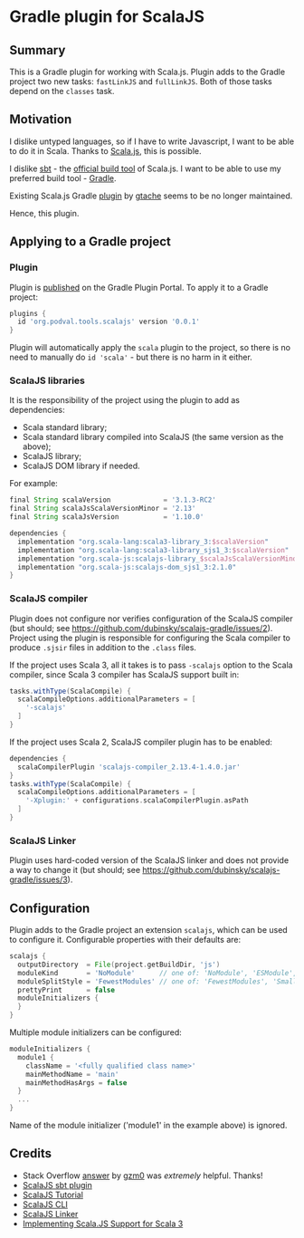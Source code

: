 # Gradle plugin for ScalaJS #

## Summary ##

This is a Gradle plugin for working with Scala.js.
Plugin adds to the Gradle project two new tasks: `fastLinkJS` and `fullLinkJS`.
Both of those tasks depend on the `classes` task.

## Motivation ##

I dislike untyped languages, so if I have to write Javascript,
I want to be able to do it in Scala.
Thanks to [Scala.js](https://www.scala-js.org/), this is possible.

I dislike [sbt](https://www.scala-sbt.org/) - the [official
build tool](https://www.scala-js.org/doc/project/) of Scala.js.
I want to be able to use my preferred build tool - [Gradle](https://gradle.org/).

Existing Scala.js Gradle [plugin](https://github.com/gtache/scalajs-gradle) by
[gtache](https://github.com/gtache) seems to be no longer maintained.

Hence, this plugin.


## Applying to a Gradle project ##

### Plugin ###

Plugin is [published](https://plugins.gradle.org/plugin/org.podval.tools.scalajs)
on the Gradle Plugin Portal. To apply it to a Gradle project:

```groovy
plugins {
  id 'org.podval.tools.scalajs' version '0.0.1'
}
```

Plugin will automatically apply the `scala` plugin to the project, so there is no need to manually do
`id 'scala'` - but there is no harm in it either.

### ScalaJS libraries ###

It is the responsibility of the project using the plugin to add as dependencies:
- Scala standard library;
- Scala standard library compiled into ScalaJS (the same version as the above);
- ScalaJS library;
- ScalaJS DOM library if needed.

For example:
```groovy
final String scalaVersion             = '3.1.3-RC2'
final String scalaJsScalaVersionMinor = '2.13'
final String scalaJsVersion           = '1.10.0'

dependencies {
  implementation "org.scala-lang:scala3-library_3:$scalaVersion"
  implementation "org.scala-lang:scala3-library_sjs1_3:$scalaVersion"
  implementation "org.scala-js:scalajs-library_$scalaJsScalaVersionMinor:$scalaJsVersion"
  implementation "org.scala-js:scalajs-dom_sjs1_3:2.1.0"
}
```

### ScalaJS compiler ###

Plugin does not configure nor verifies configuration of the ScalaJS compiler
(but should; see https://github.com/dubinsky/scalajs-gradle/issues/2).
Project using the plugin is responsible for configuring the Scala compiler to produce
`.sjsir` files in addition to the `.class` files.

If the project uses Scala 3, all it takes is to pass `-scalajs` option to the Scala compiler, since
Scala 3 compiler has ScalaJS support built in:

```groovy
tasks.withType(ScalaCompile) {
  scalaCompileOptions.additionalParameters = [
    '-scalajs'
  ]
}
```

If the project uses Scala 2, ScalaJS compiler plugin has to be enabled:
```groovy
dependencies {
  scalaCompilerPlugin 'scalajs-compiler_2.13.4-1.4.0.jar'
}
tasks.withType(ScalaCompile) {
  scalaCompileOptions.additionalParameters = [
    '-Xplugin:' + configurations.scalaCompilerPlugin.asPath
  ]
}
```

### ScalaJS Linker ###

Plugin uses hard-coded version of the ScalaJS linker and does not provide a way to change it
(but should; see https://github.com/dubinsky/scalajs-gradle/issues/3).

## Configuration ##

Plugin adds to the Gradle project an extension `scalajs`,
which can be used to configure it.
Configurable properties with their defaults are:

```groovy
scalajs {
  outputDirectory  = File(project.getBuildDir, 'js')
  moduleKind       = 'NoModule'      // one of: 'NoModule', 'ESModule', 'CommonJSModule'
  moduleSplitStyle = 'FewestModules' // one of: 'FewestModules', 'SmallestModules'
  prettyPrint      = false
  moduleInitializers {
  }
}
```

Multiple module initializers can be configured:

```groovy
moduleInitializers {
  module1 { 
    className = '<fully qualified class name>'
    mainMethodName = 'main'
    mainMethodHasArgs = false
  }
  ...
}
```

Name of the module initializer ('module1' in the example above) is ignored.

## Credits ##

- Stack Overflow [answer](https://stackoverflow.com/a/65777102/670095)
by [gzm0](https://stackoverflow.com/users/1149944/gzm0) was
*extremely* helpful. Thanks!
- [ScalaJS sbt plugin](https://github.com/scala-js/scala-js/tree/main/sbt-plugin/src/main/scala/org/scalajs/sbtplugin)
- [ScalaJS Tutorial](https://www.scala-js.org/doc/tutorial/basic/)
- [ScalaJS CLI](https://github.com/scala-js/scala-js-cli/tree/main/src/main/scala/org/scalajs/cli)
- [ScalaJS Linker](https://github.com/scala-js/scala-js/tree/main/linker-interface)
- [Implementing Scala.JS Support for Scala 3](https://www.scala-lang.org/2020/11/03/scalajs-for-scala-3.html)
